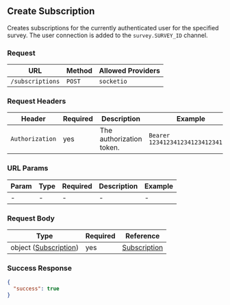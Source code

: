 ## Create Subscription

Creates subscriptions for the currently authenticated user for the specified survey.
The user connection is added to the `survey.SURVEY_ID` channel.

### Request

| URL              | Method | Allowed Providers |
| ---------------- | ------ | ----------------- |
| `/subscriptions` | `POST` | `socketio`        |

### Request Headers

| Header          | Required | Description              | Example                           |
| --------------- | -------- | ------------------------ | --------------------------------- |
| `Authorization` | yes      | The authorization token. | `Bearer 123412341234123412341234` |

### URL Params

| Param | Type | Required | Description | Example |
| ----- | ---- | -------- | ----------- | ------- |
| -     | -    | -        | -           | -       |

### Request Body

| Type                                                   | Required | Reference                                     |
| ------------------------------------------------------ | -------- | --------------------------------------------- |
| object ([Subscription](../../schemas/SUBSCRIPTION.md)) | yes      | [Subscription](../../schemas/SUBSCRIPTION.md) |

### Success Response

```json
{
  "success": true
}
```
